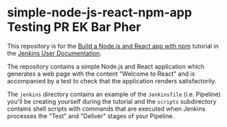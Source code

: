 # simple-node-js-react-npm-app Testing PR EK Bar Pher

This repository is for the
[Build a Node.js and React app with npm](https://jenkins.io/doc/tutorials/build-a-node-js-and-react-app-with-npm/)
tutorial in the [Jenkins User Documentation](https://jenkins.io/doc/).

The repository contains a simple Node.js and React application which generates
a web page with the content "Welcome to React" and is accompanied by a test to
check that the application renders satisfactorily.

The `jenkins` directory contains an example of the `Jenkinsfile` (i.e. Pipeline)
you'll be creating yourself during the tutorial and the `scripts` subdirectory
contains shell scripts with commands that are executed when Jenkins processes
the "Test" and "Deliver" stages of your Pipeline.

